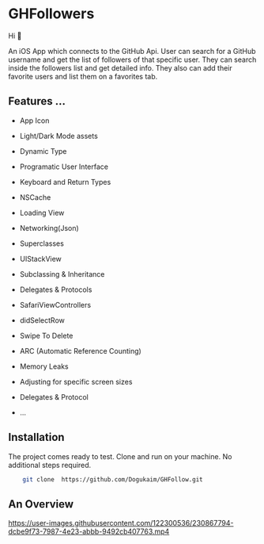 # GHFollowers

Hi 👋 

An iOS App which connects to the GitHub Api. User can search for a GitHub username and get the list of followers of that specific user. 
They can search inside the followers list and get detailed info. They also can add their favorite users and list them on a favorites tab.

## Features ...

- App Icon
- Light/Dark Mode assets
- Dynamic Type
- Programatic User Interface
- Keyboard and Return Types
- NSCache
- Loading View
- Networking(Json)
- Superclasses
- UIStackView
- Subclassing & Inheritance
- Delegates & Protocols
- SafariViewControllers
- didSelectRow
- Swipe To Delete
- ARC (Automatic Reference Counting)
- Memory Leaks
- Adjusting for specific screen sizes
- Delegates & Protocol 

- ...


## Installation

The project comes ready to test. Clone and run on your machine. No additional steps required.

```bash
    git clone  https://github.com/Dogukaim/GHFollow.git
```
    
    
## An Overview



https://user-images.githubusercontent.com/122300536/230867794-dcbe9f73-7987-4e23-abbb-9492cb407763.mp4
